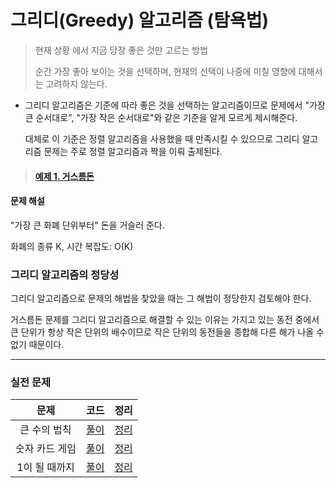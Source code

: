 # 그리디(Greedy) 알고리즘 (탐욕법)

> 현재 상황 에서 지금 당장 좋은 것만 고르는 방법
>
> 순간 가장 좋아 보이는 것을 선택하며, 현재의 선택이 나중에 미칠 영향에 대해서는 고려하지 않는다.

- 그리디 알고리즘은 기준에 따라 좋은 것을 선택하는 알고리즘이므로 문제에서 "가장 큰 순서대로", "가장 작은 순서대로"와 같은 기준을 알게 모르게 제시해준다.

  대체로 이 기준은 정렬 알고리즘을 사용했을 때 만족시킬 수 있으므로 그리디 알고리즘 문제는 주로 정렬 알고리즘과 짝을 이뤄 출제된다.
  
> #### [예제 1. 거스름돈](/example/ex3-1_거스름돈.py)

#### 문제 해설

  "가장 큰 화폐 단위부터" 돈을 거슬러 준다.

  화폐의 종류 K, 시간 복잡도: O(K)
  
### 그리디 알고리즘의 정당성

그리디 알고리즘으로 문제의 해법을 찾았을 때는 그 해법이 정당한지 검토해야 한다.

거스름돈 문제를 그리디 알고리즘으로 해결할 수 있는 이유는 가지고 있는 동전 중에서 큰 단위가 항상 작은 단위의 배수이므로 작은 단위의 동전들을 종합해 다른 해가 나올 수 없기 때문이다.

---

### 실전 문제

| 문제 | 코드 | 정리 |
|:---:|:---:|:---:|
| 큰 수의 법칙 | [풀이](/example/3-1.py)| [정리](/example/3-1_sol.md) |
| 숫자 카드 게임 | [풀이](/example/3-2.py)| [정리](/example/3-2_sol.md) |
| 1이 될 때까지 | [풀이](/example/3-3.py)| [정리](/example/3-3_sol.md) |